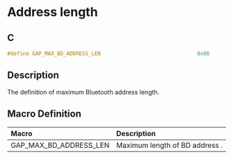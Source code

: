 # Address length

## C

```c
#define GAP_MAX_BD_ADDRESS_LEN                               0x06
```

## Description

The definition of maximum Bluetooth address length.

## Macro Definition

|Macro|Description|
|:---|:---|
|GAP_MAX_BD_ADDRESS_LEN|Maximum length of BD address .|
